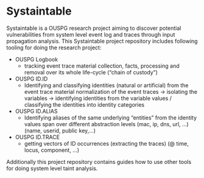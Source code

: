 # Systaintable

Systaintable is a OUSPG research project aiming to discover potential vulnerabilities from system level event log and traces through input propagation analysis. This Systaintable project repository includes following tooling for doing the research project:

* OUSPG Logbook
    * tracking event trace material collection, facts, processing and removal over its whole life-cycle (“chain of custody”)
* OUSPG ID.ID
    * Identifying and classifying identities (natural or artificial) from the event trace material
    normalization of the event traces -> isolating the variables -> identifying identities from the variable values / classifying the identities into identity categories
* OUSPG ID.ALIAS
    * Identifying aliases of the same underlying “entities” from the identity values
    span over different abstraction levels (mac, ip, dns, url, …) (name, userid, public key,…)
* OUSPG ID.TRACE
    * getting vectors of ID occurrences (extracting the traces) (@ time, locus, component, …)

Additionally this project repository contains guides how to use other tools for doing system level taint analysis.
